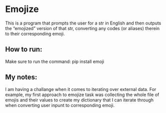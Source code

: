 # Emojize
This is a program that prompts the user for a str in English and then outputs the “emojized” version of that str, converting any codes (or aliases) therein to their corresponding emoji.

## How to run: 
Make sure to run the command: pip install emoji

## My notes:
I am having a challange when it comes to iterating over external data. For example, my first approach to emojize task was collecting the whole file of emojis and their values to create my dictionary that I can iterate through when converting user inpunt  to corresponding emoji.
